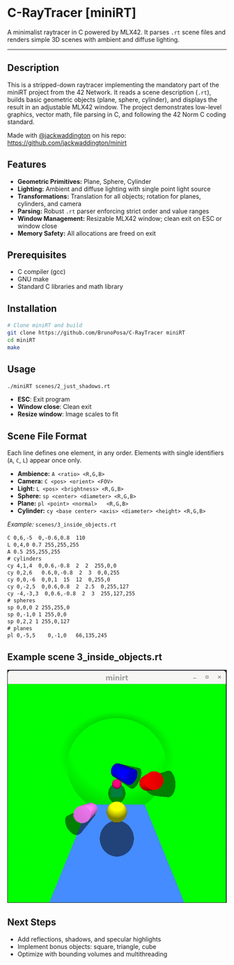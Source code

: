 # C-RayTracer [miniRT]

A minimalist raytracer in C powered by MLX42. It parses `.rt` scene files and renders simple 3D scenes with ambient and diffuse lighting.

---

## Description

This is a stripped-down raytracer implementing the mandatory part of the miniRT project from the 42 Network. It reads a scene description (`.rt`), builds basic geometric objects (plane, sphere, cylinder), and displays the result in an adjustable MLX42 window. The project demonstrates low-level graphics, vector math, file parsing in C, and following the 42 Norm C coding standard.

Made with [@jackwaddington](https://github.com/jackwaddington) on his repo: https://github.com/jackwaddington/minirt

## Features

* **Geometric Primitives:** Plane, Sphere, Cylinder
* **Lighting:** Ambient and diffuse lighting with single point light source
* **Transformations:** Translation for all objects; rotation for planes, cylinders, and camera
* **Parsing:** Robust `.rt` parser enforcing strict order and value ranges
* **Window Management:** Resizable MLX42 window; clean exit on ESC or window close
* **Memory Safety:** All allocations are freed on exit

## Prerequisites

* C compiler (gcc)
* GNU make
* Standard C libraries and math library

## Installation

```bash
# Clone miniRT and build
git clone https://github.com/BrunoPosa/C-RayTracer miniRT
cd miniRT
make
```

## Usage

```bash
./miniRT scenes/2_just_shadows.rt
```

* **ESC**: Exit program
* **Window close**: Clean exit
* **Resize window**: Image scales to fit

## Scene File Format

Each line defines one element, in any order. Elements with single identifiers (`A`, `C`, `L`) appear once only.

* **Ambience:** `A <ratio> <R,G,B>`
* **Camera:** `C <pos> <orient> <FOV>`
* **Light:**  `L <pos> <brightness> <R,G,B>`
* **Sphere:** `sp <center> <diameter> <R,G,B>`
* **Plane:**  `pl <point> <normal>   <R,G,B>`
* **Cylinder:** `cy <base center> <axis> <diameter> <height> <R,G,B>`

*Example:* `scenes/3_inside_objects.rt`

```text
C 0,6,-5  0,-0.6,0.8  110  
L 0,4,0 0.7 255,255,255
A 0.5 255,255,255
# cylinders
cy 4,1,4  0,0.6,-0.8  2  2  255,0,0
cy 0,2,6   0.6,0,-0.8  2  3  0,0,255
cy 0,0,-6  0,0,1  15  12  0,255,0
cy 0,-2,5  0,0.6,0.8  2  2.5  0,255,127
cy -4,-3,3  0,0.6,-0.8  2  3  255,127,255
# spheres
sp 0,0,0 2 255,255,0
sp 0,-1,0 1 255,0,0
sp 0,2,2 1 255,0,127
# planes
pl 0,-5,5    0,-1,0   66,135,245
```


## Example scene 3_inside_objects.rt

![Rendered Scene 3_inside_objects.rt](./image.png)

## Next Steps

* Add reflections, shadows, and specular highlights
* Implement bonus objects: square, triangle, cube
* Optimize with bounding volumes and multithreading

